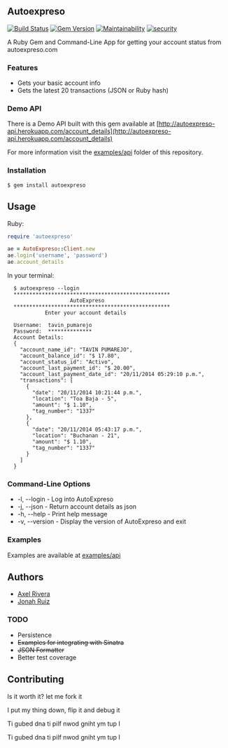 ## Autoexpreso
[![Build Status](http://img.shields.io/travis/jonahoffline/autoexpreso-cli.svg?style=flat-square)](https://travis-ci.org/jonahoffline/autoexpreso-cli)
[![Gem Version](http://img.shields.io/gem/v/autoexpreso.svg?style=flat-square)](http://badge.fury.io/rb/autoexpreso)
[![Maintainability](https://api.codeclimate.com/v1/badges/9cde80c2131b5ca913f2/maintainability)](https://codeclimate.com/github/jonahoffline/autoexpreso-cli/maintainability)
[![security](https://hakiri.io/github/jonahoffline/autoexpreso-cli/master.svg)](https://hakiri.io/github/jonahoffline/autoexpreso-cli/master)

A Ruby Gem and Command-Line App for getting your account status from autoexpreso.com

### Features
* Gets your basic account info
* Gets the latest 20 transactions (JSON or Ruby hash)

### Demo API

There is a Demo API built with this gem available at [http://autoexpreso-api.herokuapp.com/account_details](http://autoexpreso-api.herokuapp.com/account_details)

For more information visit the [examples/api](https://github.com/jonahoffline/autoexpreso-cli/tree/master/examples/api) folder of this repository.


### Installation
	$ gem install autoexpreso

## Usage

Ruby:

```ruby
require 'autoexpreso'

ae = AutoExpreso::Client.new
ae.login('username', 'password')
ae.account_details
```

In your terminal:
```console
  $ autoexpreso --login
  **************************************************
                    AutoExpreso
  **************************************************
            Enter your account details

  Username:  tavin_pumarejo
  Password:  **************
  Account Details:
  {
    "account_name_id": "TAVIN PUMAREJO",
    "account_balance_id": "$ 17.80",
    "account_status_id": "Activo",
    "account_last_payment_id": "$ 20.00",
    "account_last_payment_date_id": "20/11/2014 05:29:10 p.m.",
    "transactions": [
      {
        "date": "20/11/2014 10:21:44 p.m.",
        "location": "Toa Baja - 5",
        "amount": "$ 1.10",
        "tag_number": "1337"
      },
      {
        "date": "20/11/2014 05:43:17 p.m.",
        "location": "Buchanan - 21",
        "amount": "$ 1.10",
        "tag_number": "1337"
      }
    ]
  }
```

### Command-Line Options

  * -l, --login       - Log into AutoExpreso
  * -j, --json        - Return account details as json
  * -h, --help        - Print help message
  * -v, --version     - Display the version of AutoExpreso and exit

### Examples

Examples are available at [examples/api](https://github.com/jonahoffline/autoexpreso-cli/tree/master/examples/api)


## Authors
* [Axel Rivera](http://riveralabs.com)
* [Jonah Ruiz](http://www.pixelhipsters.com)


### TODO
* Persistence
* ~~Examples for integrating with Sinatra~~
* ~~JSON Formatter~~
* Better test coverage

## Contributing

Is it worth it? let me fork it

I put my thing down, flip it and debug it

Ti gubed dna ti pilf nwod gniht ym tup I

Ti gubed dna ti pilf nwod gniht ym tup I

